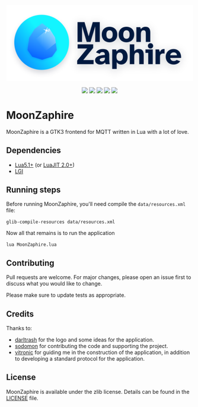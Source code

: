 <p align="center">
 <a href="https://github.com/diazvictor/MoonZaphire"><img src="https://github.com/diazvictor/MoonZaphire/raw/v3.0/data/images/MoonZaphire-logo.svg" alt="MoonZaphire Logo"></a>
</p>

<p align="center">
	<img src="https://img.shields.io/badge/version-3.0-blue">
	<img src="https://img.shields.io/badge/state-development-lightgrey">
	<img src="https://img.shields.io/badge/build%20linux-passing-green">
	<img src="https://img.shields.io/badge/contributions-welcome-orange">
	<a href="LICENSE"><img src="https://img.shields.io/badge/license-zlib-brightgreen"></a>
</p>

# MoonZaphire

MoonZaphire is a GTK3 frontend for MQTT written in Lua with a lot of love.

## Dependencies

- [Lua5.1+](https://www.lua.org/download.html) (or [LuaJIT 2.0+](https://luajit.org/))
- [LGI](https://github.com/pavouk/lgi)

## Running steps

Before running MoonZaphire, you'll need compile the `data/resources.xml` file:

```
glib-compile-resources data/resources.xml
```

Now all that remains is to run the application

```
lua MoonZaphire.lua
```

## Contributing

Pull requests are welcome. For major changes, please open an issue first to discuss what you would like to change.

Please make sure to update tests as appropriate.

## Credits

Thanks to:
- [darltrash](https://github.com/darltrash) for the logo and some ideas for the application.
- [sodomon](https://github.com/sodomon2) for contributing the code and supporting the project.
- [vitronic](https://gitlab.com/vitronic) for guiding me in the construction of the application, in addition to developing a standard protocol for the application.

## License

MoonZaphire is available under the zlib license. Details can be found in the [LICENSE](LICENSE) file.
